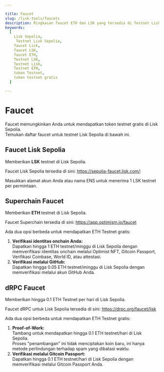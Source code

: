 ```yaml
---

title: Faucet  
slug: /lisk-tools/faucets  
description: Ringkasan faucet ETH dan LSK yang tersedia di Testnet Lisk Sepolia. Dapatkan token testnet gratis di Lisk Sepolia.  
keywords:  
  [
    Lisk Sepolia,
     Testnet Lisk Sepolia,
    faucet Lisk,
    faucet LSK,
    faucet ETH,
    Testnet LSK,
    Testnet Lisk,
    Testnet ETH,
    token Testnet,
    token testnet gratis
  ]  

---
```


# Faucet  
Faucet memungkinkan Anda untuk mendapatkan token testnet gratis di Lisk Sepolia.  
Temukan daftar faucet untuk testnet Lisk Sepolia di bawah ini.

## Faucet Lisk Sepolia  
Memberikan **LSK** testnet di Lisk Sepolia.

Faucet Lisk Sepolia tersedia di sini: https://sepolia-faucet.lisk.com/:  

Masukkan alamat akun Anda atau nama ENS untuk menerima 1 LSK testnet per permintaan.

## Superchain Faucet  
Memberikan **ETH** testnet di Lisk Sepolia.

Faucet Superchain tersedia di sini: https://app.optimism.io/faucet

Ada dua opsi berbeda untuk mendapatkan ETH Testnet gratis:

1. **Verifikasi identitas onchain Anda:**  
   Dapatkan hingga 1 ETH testnet/minggu di Lisk Sepolia dengan memverifikasi identitas onchain melalui Optimist NFT, Gitcoin Passport, Verifikasi Coinbase, World ID, atau attestasi.
2. **Verifikasi melalui GitHub:**  
   Dapatkan hingga 0.05 ETH testnet/minggu di Lisk Sepolia dengan memverifikasi melalui akun GitHub Anda.

## dRPC Faucet

Memberikan hingga 0.1 ETH Testnet per hari di Lisk Sepolia.

Faucet dRPC untuk Lisk Sepolia tersedia di sini: https://drpc.org/faucet/lisk

Ada dua opsi berbeda untuk mendapatkan ETH Testnet gratis:

1. **Proof-of-Work:**  
   Tambang untuk mendapatkan hingga 0.1 ETH testnet/hari di Lisk Sepolia.  
   Proses "penambangan" ini tidak menciptakan koin baru, ini hanya metode perlindungan terhadap spam yang dibatasi waktu.
2. **Verifikasi melalui Gitcoin Passport:**  
   Dapatkan hingga 0.1 ETH testnet/hari di Lisk Sepolia dengan memverifikasi melalui Gitcoin Passport Anda.

